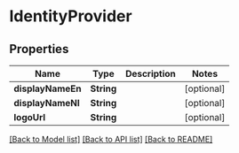 # IdentityProvider

## Properties
Name | Type | Description | Notes
------------ | ------------- | ------------- | -------------
**displayNameEn** | **String** |  | [optional] 
**displayNameNl** | **String** |  | [optional] 
**logoUrl** | **String** |  | [optional] 

[[Back to Model list]](../README.md#documentation-for-models) [[Back to API list]](../README.md#documentation-for-api-endpoints) [[Back to README]](../README.md)


